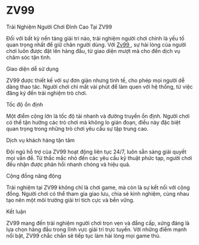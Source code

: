 # ZV99
Trải Nghiệm Người Chơi Đỉnh Cao Tại ZV99

Đối với bất kỳ nền tảng giải trí nào, trải nghiệm người chơi chính là yếu tố quan trọng nhất để giữ chân người dùng. Với <a href=https://zv99-vn.com> Zv99  </a> , sự hài lòng của người chơi luôn được đặt lên hàng đầu, từ giao diện mượt mà cho đến dịch vụ chăm sóc tận tình.

Giao diện dễ sử dụng

ZV99 được thiết kế với sự đơn giản nhưng tinh tế, cho phép mọi người dễ dàng thao tác. Người chơi chỉ mất vài phút để làm quen với hệ thống, từ việc đăng ký đến trải nghiệm trò chơi.

Tốc độ ổn định

Một điểm cộng lớn là tốc độ tải nhanh và đường truyền ổn định. Người chơi có thể tận hưởng các trò chơi mà không lo gián đoạn, điều này đặc biệt quan trọng trong những trò chơi yêu cầu sự tập trung cao.

Dịch vụ khách hàng tận tâm

Đội ngũ hỗ trợ của ZV99 hoạt động liên tục 24/7, luôn sẵn sàng giải quyết mọi vấn đề. Từ thắc mắc nhỏ đến các yêu cầu kỹ thuật phức tạp, người chơi đều nhận được phản hồi nhanh chóng và hiệu quả.

Cộng đồng năng động

Trải nghiệm tại ZV99 không chỉ là chơi game, mà còn là sự kết nối với cộng đồng. Người chơi có thể tham gia giao lưu, chia sẻ kinh nghiệm, cùng nhau tạo nên một môi trường giải trí tích cực và bền vững.

Kết luận

ZV99 mang đến trải nghiệm người chơi trọn vẹn và đẳng cấp, xứng đáng là lựa chọn hàng đầu trong lĩnh vực giải trí trực tuyến. Với những điểm mạnh nổi bật, ZV99 chắc chắn sẽ tiếp tục làm hài lòng mọi game thủ.
